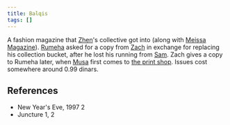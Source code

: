 ```yaml
---
title: Balqis
tags: []
---
```

A fashion magazine that [Zhen](/_wiki/zhen.md)'s collective got into (along with [Meissa Magazine](/_wiki/Meissa%20Magazine)). [Rumeha](/_wiki/rumeha.md) asked for a copy from [Zach](/_wiki/zach.md) in exchange for replacing his collection bucket, after he lost his running from [Sam](/_wiki/sam.md). Zach gives a copy to Rumeha later, when [Musa](/_wiki/musa.md) first comes to [the print shop](/_wiki/aa-xerox.md). Issues cost somewhere around 0.99 dinars.

## References
- New Year's Eve, 1997 2
- Juncture 1, 2
